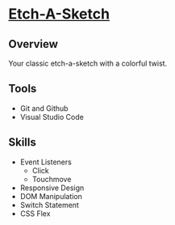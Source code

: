 # [Etch-A-Sketch](https://decoderwring.github.io/Etch-a-Sketch/)

## Overview
Your classic etch-a-sketch with a colorful twist.


## Tools
- Git and Github
- Visual Studio Code

## Skills
- Event Listeners
    - Click
    - Touchmove
- Responsive Design
- DOM Manipulation
- Switch Statement
- CSS Flex
